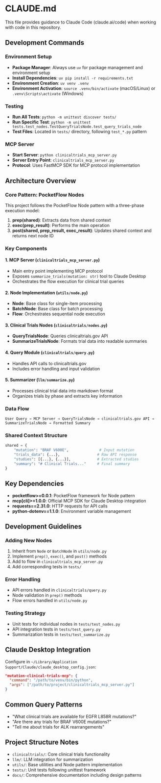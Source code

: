 # CLAUDE.md

This file provides guidance to Claude Code (claude.ai/code) when working with code in this repository.

## Development Commands

### Environment Setup
- **Package Manager**: Always use `uv` for package management and environment setup
- **Install Dependencies**: `uv pip install -r requirements.txt`
- **Environment Creation**: `uv venv .venv`
- **Environment Activation**: `source .venv/bin/activate` (macOS/Linux) or `.venv\Scripts\activate` (Windows)

### Testing
- **Run All Tests**: `python -m unittest discover tests/`
- **Run Specific Test**: `python -m unittest tests.test_nodes.TestQueryTrialsNode.test_query_trials_node`
- **Test Files**: Located in `tests/` directory, following `test_*.py` pattern

### MCP Server
- **Start Server**: `python clinicaltrials_mcp_server.py`
- **Server Entry Point**: `clinicaltrials_mcp_server.py`
- **Protocol**: Uses FastMCP SDK for MCP protocol implementation

## Architecture Overview

### Core Pattern: PocketFlow Nodes
This project follows the PocketFlow Node pattern with a three-phase execution model:

1. **prep(shared)**: Extracts data from shared context
2. **exec(prep_result)**: Performs the main operation
3. **post(shared, prep_result, exec_result)**: Updates shared context and returns next node ID

### Key Components

#### 1. MCP Server (`clinicaltrials_mcp_server.py`)
- Main entry point implementing MCP protocol
- Exposes `summarize_trials(mutation: str)` tool to Claude Desktop
- Orchestrates the flow execution for clinical trial queries

#### 2. Node Implementation (`utils/node.py`)
- **Node**: Base class for single-item processing
- **BatchNode**: Base class for batch processing
- **Flow**: Orchestrates sequential node execution

#### 3. Clinical Trials Nodes (`clinicaltrials/nodes.py`)
- **QueryTrialsNode**: Queries clinicaltrials.gov API
- **SummarizeTrialsNode**: Formats trial data into readable summaries

#### 4. Query Module (`clinicaltrials/query.py`)
- Handles API calls to clinicaltrials.gov
- Includes error handling and input validation

#### 5. Summarizer (`llm/summarize.py`)
- Processes clinical trial data into markdown format
- Organizes trials by phase and extracts key information

### Data Flow
```
User Query → MCP Server → QueryTrialsNode → clinicaltrials.gov API → SummarizeTrialsNode → Formatted Summary
```

### Shared Context Structure
```python
shared = {
    "mutation": "BRAF V600E",              # Input mutation
    "trials_data": {...},                 # Raw API response
    "studies": [{...}, {...}],            # Extracted studies
    "summary": "# Clinical Trials..."     # Final summary
}
```

## Key Dependencies

- **pocketflow>=0.0.1**: PocketFlow framework for Node pattern
- **mcp[cli]>=1.0.0**: Official MCP SDK for Claude Desktop integration
- **requests==2.31.0**: HTTP requests for API calls
- **python-dotenv==1.1.0**: Environment variable management

## Development Guidelines

### Adding New Nodes
1. Inherit from `Node` or `BatchNode` in `utils/node.py`
2. Implement `prep()`, `exec()`, and `post()` methods
3. Add to flow in `clinicaltrials_mcp_server.py`
4. Add corresponding tests in `tests/`

### Error Handling
- API errors handled in `clinicaltrials/query.py`
- Node validation in `prep()` methods
- Flow errors handled in `utils/node.py`

### Testing Strategy
- Unit tests for individual nodes in `tests/test_nodes.py`
- API integration tests in `tests/test_query.py`
- Summarization tests in `tests/test_summarize.py`

## Claude Desktop Integration

Configure in `~/Library/Application Support/Claude/claude_desktop_config.json`:
```json
"mutation-clinical-trials-mcp": {
  "command": "/path/to/venv/bin/python",
  "args": ["/path/to/project/clinicaltrials_mcp_server.py"]
}
```

## Common Query Patterns

- "What clinical trials are available for EGFR L858R mutations?"
- "Are there any trials for BRAF V600E mutations?"
- "Tell me about trials for ALK rearrangements"

## Project Structure Notes

- `clinicaltrials/`: Core clinical trials functionality
- `llm/`: LLM integration for summarization
- `utils/`: Base utilities and Node pattern implementation
- `tests/`: Unit tests following unittest framework
- `docs/`: Comprehensive documentation including design patterns